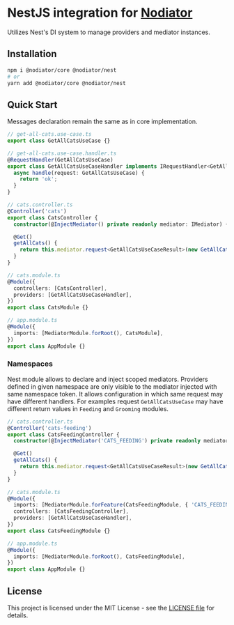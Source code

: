 # NestJS integration for [Nodiator](https://github.com/Matii96/nodiator)

Utilizes Nest's DI system to manage providers and mediator instances.

## Installation

```bash
npm i @nodiator/core @nodiator/nest
# or
yarn add @nodiator/core @nodiator/nest
```

## Quick Start

Messages declaration remain the same as in core implementation.

```ts
// get-all-cats.use-case.ts
export class GetAllCatsUseCase {}

// get-all-cats.use-case.handler.ts
@RequestHandler(GetAllCatsUseCase)
export class GetAllCatsUseCaseHandler implements IRequestHandler<GetAllCatsUseCase, GetAllCatsUseCaseResult> {
  async handle(request: GetAllCatsUseCase) {
    return 'ok';
  }
}
```

```ts
// cats.controller.ts
@Controller('cats')
export class CatsController {
  constructor(@InjectMediator() private readonly mediator: IMediator) {}

  @Get()
  getAllCats() {
    return this.mediator.request<GetAllCatsUseCaseResult>(new GetAllCatsUseCase());
  }
}

// cats.module.ts
@Module({
  controllers: [CatsController],
  providers: [GetAllCatsUseCaseHandler],
})
export class CatsModule {}

// app.module.ts
@Module({
  imports: [MediatorModule.forRoot(), CatsModule],
})
export class AppModule {}
```

### Namespaces

Nest module allows to declare and inject scoped mediators. Providers defined in given namespace are only visible to the mediator injected with same namespace token. It allows configuration in which same request may have different handlers. For examples request `GetAllCatsUseCase` may have different return values in `Feeding` and `Grooming` modules.

```ts
// cats.controller.ts
@Controller('cats-feeding')
export class CatsFeedingController {
  constructor(@InjectMediator('CATS_FEEDING') private readonly mediator: IMediator) {}

  @Get()
  getAllCats() {
    return this.mediator.request<GetAllCatsUseCaseResult>(new GetAllCatsUseCase());
  }
}

// cats.module.ts
@Module({
  imports: [MediatorModule.forFeature(CatsFeedingModule, { 'CATS_FEEDING' })],
  controllers: [CatsFeedingController],
  providers: [GetAllCatsUseCaseHandler],
})
export class CatsFeedingModule {}

// app.module.ts
@Module({
  imports: [MediatorModule.forRoot(), CatsFeedingModule],
})
export class AppModule {}
```

## License

This project is licensed under the MIT License - see the [LICENSE file](https://github.com/Matii96/nodiator/LICENSE) for details.
